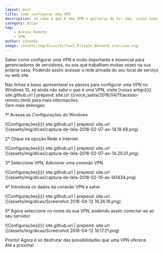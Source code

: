 ```yaml
---
layout: post
title: Como configurar uma VPN
description: Já sabe o que é uma VPN e gostaria de ter uma, saiba como configurar
category: Dicas
tag:
    - Acesso Remoto
    - VPN
author: zinenda
image: /assets/img/dicas/Virtual_Private_Network_overview.svg
---
```


Saber como configurar uma VPN é muito importante e essencial para gerenciadores de servidores, ou aos que trabalham muitas vezes na sua própria casa.
Podendo assim acessar a rede privada do seu local de serviço ou web site.

Nas linhas a baixo apresentarei os passos para configurar uma VPN no Windows 10, se ainda não sabe o que é uma VPN, visite [nosso artigo]({{ site.github.url | prepend: site.url }}/voce_sabia/2016/04/11/acesso-remoto.html) para mais informações. <br>
Sem mais delongas:

1º Acesse as Configurações do Windows

![Configurações]({{ site.github.url | prepend: site.url }}/assets/img/dicas/captura-de-tela-2016-02-07-as-14.19.48.png)

2º Clique na opcção Rede e Internet

![Configurações]({{ site.github.url | prepend: site.url }}/assets/img/dicas/captura-de-tela-2016-02-07-as-14.20.01.png)

3º Seleccione VPN, Adicionar uma conexão VPN

![Configurações]({{ site.github.url | prepend: site.url }}/assets/img/dicas/captura-de-tela-2016-02-10-as-141434.png)

4º Introduza os dados da conexão VPN e salve

![Configurações]({{ site.github.url | prepend: site.url }}/assets/img/dicas/Screenshot 2016-04-12 16.26.19.png)

5º Agora seleccione no nome da sua VPN, podendo assim conectar-se ao seu servidor

![Configurações]({{ site.github.url | prepend: site.url }}/assets/img/dicas/Screenshot 2016-04-12 16.17.21.png)

Pronto! Agora é só desfrutar das possibilidades que uma VPN oferece. <br>
Até a proxima!